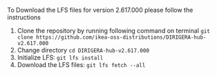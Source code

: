 To Download the LFS files for version 2.617.000 please follow the instructions

1. Clone the repository by running following command on terminal `git clone https://github.com/ikea-oss-distributions/DIRIGERA-hub-v2.617.000`
2. Change directory `cd DIRIGERA-hub-v2.617.000`
3. Initialize LFS: `git lfs install`
4. Download the LFS files: `git lfs fetch --all`
